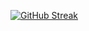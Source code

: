 [![GitHub Streak](https://streak-stats.demolab.com?user=Umjiseong&hide_border=true&border_radius=5&date_format=M%20j%5B%2C%20Y%5D&card_width=500)](https://github.com/Umjiseung)
